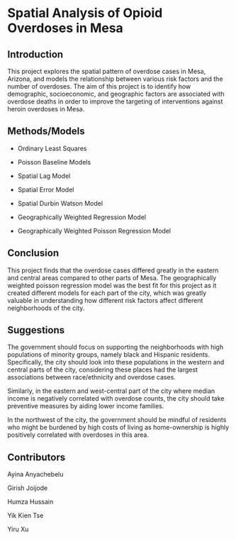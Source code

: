 # Spatial Analysis of Opioid Overdoses in Mesa

## Introduction

This project explores the spatial pattern of overdose cases in Mesa, Arizona, and models the relationship between various risk factors and the number of overdoses. The aim of this project is to identify how demographic, socioeconomic, and geographic factors are associated with overdose deaths in order to improve the targeting of interventions against heroin overdoses in Mesa.

## Methods/Models

-   Ordinary Least Squares

-   Poisson Baseline Models

-   Spatial Lag Model

-   Spatial Error Model

-   Spatial Durbin Watson Model

-   Geographically Weighted Regression Model

-   Geographically Weighted Poisson Regression Model

## Conclusion

This project finds that the overdose cases differed greatly in the eastern and central areas compared to other parts of Mesa. The geographically weighted poisson regression model was the best fit for this project as it created different models for each part of the city, which was greatly valuable in understanding how different risk factors affect different neighborhoods of the city.

## Suggestions

The government should focus on supporting the neighborhoods with high populations of minority groups, namely black and Hispanic residents. Specifically, the city should look into these populations in the western and central parts of the city, considering these places had the largest associations between race/ethnicity and overdose cases.

Similarly, in the eastern and west-central part of the city where median income is negatively correlated with overdose counts, the city should take preventive measures by aiding lower income families.

In the northwest of the city, the government should be mindful of residents who might be burdened by high costs of living as home-ownership is highly positively correlated with overdoses in this area.

## Contributors

Ayina Anyachebelu

Girish Joijode

Humza Hussain

Yik Kien Tse

Yiru Xu
